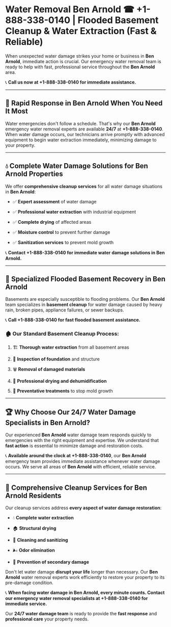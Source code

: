 # Water Removal Ben Arnold ☎ +1-888-338-0140 | Flooded Basement Cleanup & Water Extraction (Fast & Reliable)

When unexpected water damage strikes your home or business in **Ben Arnold**, immediate action is crucial. Our emergency water removal team is ready to help with fast, professional service throughout the **Ben Arnold** area. 

📞 **Call us now at +1-888-338-0140 for immediate assistance.**
---
## 🚀 Rapid Response in Ben Arnold When You Need It Most
Water emergencies don't follow a schedule. That's why our **Ben Arnold** emergency water removal experts are available **24/7** at **+1-888-338-0140**. When water damage occurs, our technicians arrive promptly with advanced equipment to begin water extraction immediately, minimizing damage to your property.
---
## 💧 Complete Water Damage Solutions for Ben Arnold Properties
We offer **comprehensive cleanup services** for all water damage situations in **Ben Arnold**:
- ✅ **Expert assessment** of water damage  
- ✅ **Professional water extraction** with industrial equipment  
- ✅ **Complete drying** of affected areas  
- ✅ **Moisture control** to prevent further damage  
- ✅ **Sanitization services** to prevent mold growth  
📞 **Contact +1-888-338-0140 for immediate water damage solutions in Ben Arnold.**
---
## 🌊 Specialized Flooded Basement Recovery in Ben Arnold
Basements are especially susceptible to flooding problems. Our **Ben Arnold** team specializes in **basement cleanup** for water damage caused by heavy rain, broken pipes, appliance failures, or sewer backups. 
📞 **Call +1-888-338-0140 for fast flooded basement assistance.**
### 🏚️ Our Standard Basement Cleanup Process:
1. 🏗️ **Thorough water extraction** from all basement areas  
2. 🔎 **Inspection of foundation** and structure  
3. 🗑️ **Removal of damaged materials**  
4. 💨 **Professional drying and dehumidification**  
5. 🚫 **Preventative treatments** to stop mold growth  
---
## 🏆 Why Choose Our 24/7 Water Damage Specialists in Ben Arnold?
Our experienced **Ben Arnold** water damage team responds quickly to emergencies with the right equipment and expertise. We understand that **fast action** is essential to minimize damage and restoration costs.
📞 **Available around the clock at +1-888-338-0140**, our **Ben Arnold** emergency team provides immediate assistance whenever water damage occurs. We serve all areas of **Ben Arnold** with efficient, reliable service.
---
## 🧹 Comprehensive Cleanup Services for Ben Arnold Residents
Our cleanup services address **every aspect of water damage restoration**:
- 💧 **Complete water extraction**  
- 🏠 **Structural drying**  
- 🧼 **Cleaning and sanitizing**  
- 🌬️ **Odor elimination**  
- 🚫 **Prevention of secondary damage**  
Don't let water damage **disrupt your life** longer than necessary. Our **Ben Arnold** water removal experts work efficiently to restore your property to its pre-damage condition.
📞 **When facing water damage in Ben Arnold, every minute counts. Contact our emergency water removal specialists at +1-888-338-0140 for immediate service.**
Our **24/7 water damage team** is ready to provide the **fast response** and **professional care** your property needs.
